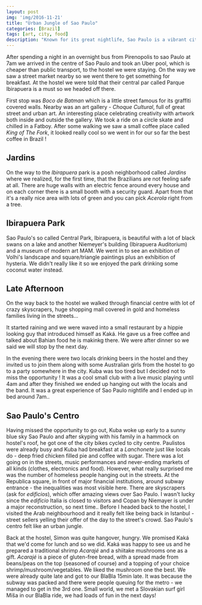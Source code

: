 ```yaml
---
layout: post
img: 'img/2016-11-21'
title: "Urban Jungle of Sao Paulo"
categories: [Brazil]
tags: [art, city, food]
description: "Known for its great nightlife, Sao Paulo is a vibrant city filled with art, good food and boutiques. It is also a city with highly visible inequalities between rich living in heavily guarded mansions and poor living either in the streets or in the suburbs. We spent 2 days there and had a great time."
---
```


After spending a night in an overnight bus from Pirenopolis to sao Paulo at 7am we arrived in the centre of Sao Paulo and took an Uber pool, which is cheaper than public transport, to the hostel we were staying. On the way we saw a street market nearby so we went there to get something for breakfast. At the hostel we were told that their central par called Parque Ibirapuera is a must so we headed off there.

First stop was *Boco de Batman* which is a little street famous for its graffiti covered walls. Nearby was an art gallery - *Choque Cultural*, full of great street and urban art. An interesting place celebrating creativity with artwork both inside and outside the gallery. We took a ride on a circle skate and chilled in a Fatboy. After some walking we saw a small coffee place called *King of The Fork*, it looked really cool so we went in for our so far the best coffee in Brazil ! 

## Jardins

On the way to the *Ibirapuera* park is a posh neighborhood called *Jardins* where we realized, for the first time, that the Brazilians are not feeling safe at all. There are huge walls with an electric fence around every house and on each corner there is a small booth with a security guard. Apart from that it's a really nice area with lots of green and you can pick *Acerola* right from a tree.

## Ibirapuera Park

Sao Paulo's so called Central Park, Ibirapuera, is beautiful with a lot of black swans on a lake and another Niemeyer's building (Ibirapuera Auditorium) and a museum of modern art MAM. We went in to see an exhibition of Volhi's landscape and square/triangle paintings plus an exhibition of hysteria. We didn't really like it so we enjoyed the park drinking some coconut water instead.

## Late Afternoon

On the way back to the hostel we walked through financial centre with lot of crazy skyscrapers, huge shopping mall covered in gold and homeless families living in the streets... 

It started raining and we were waved into a small restaurant by a hippie looking guy that introduced himself as Kaká. He gave us a free coffee and talked about Bahian food he is makinkg there. We were after dinner so we said we will stop by the next day.

In the evening there were two locals drinking beers in the hostel and they invited us to join them along with some Australian girls from the hostel to go to a party somewhere in the city. Kuba was too tired but I decided not to miss the opportunity ! It was a cool small club with a live music playing until 4am and after they finished we ended up hanging out with the locals and the band. It was a great experience of Sao Paulo nightlife and I ended up in bed around 7am.. 

## Sao Paulo's Centro

Having missed the opportunity to go out, Kuba woke up early to a sunny blue sky Sao Paulo and after skyping with his family in a hammock on hostel's roof, he got one of the city bikes cycled to city centre. Paulistos were already busy and Kuba had breakfast at a *Lanchonete* just like locals do - deep fried chicken filled pie and coffee with sugar. There was a lot going on in the streets, music performances and never-ending markets of all kinds (clothes, electronics and food). However, what really surprised me was the number of homeless people hanging out in the streets. At the Republica square, in front of major financial institutions, around subway entrance - the inequalities was most visible here. There are skyscrapers (ask for *edificios*), which offer amazing views over Sao Paulo. I wasn't lucky since the *edificio* Italia is closed to visitors and Copan by Niemayer is under a major reconstruction, so next time.. Before I headed back to the hostel, I visited the Arab neighbourhood and it really felt like being back in Istanbul - street sellers yelling their offer of the day to the street's crowd. Sao Paulo's centro felt like an urban jungle.

Back at the hostel, Simon was quite hangover, hungry. We promised Kaká that we'd come for lunch and so we did. Kaká was happy to see us and he prepared a traditional shrimp *Acarajé* and a shiitake mushrooms one as a gift. *Acarajé* is a piece of gluten-free bread, with a spread made from beans/peas on the top (seasoned of course) and a topping of your choice shrimp/mushroom/vegetables. We liked the mushroom one the best. We were already quite late and got to our BlaBla 15min late. It was because the subway was packed and there were people queuing for the metro - we managed to get in the 3rd one. Small world, we met a Slovakian surf girl Míša in our BlaBla ride, we had loads of fun in the next days!


